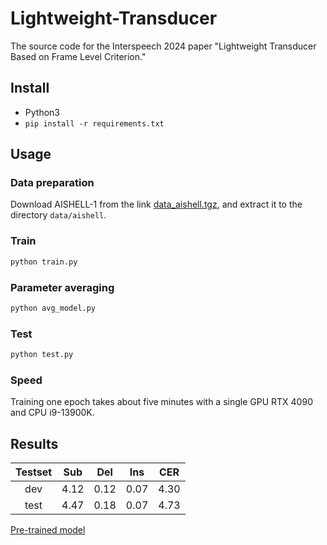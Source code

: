 # Lightweight-Transducer
The source code for the Interspeech 2024 paper "Lightweight Transducer Based on Frame Level Criterion."

## Install
- Python3
- `pip install -r requirements.txt`

## Usage
### Data preparation
Download AISHELL-1 from the link [data_aishell.tgz](https://www.openslr.org/resources/33/data_aishell.tgz), and extract it to the directory `data/aishell`.

### Train
```bash
python train.py
```

### Parameter averaging
```bash
python avg_model.py
```

### Test
```bash
python test.py
```

### Speed
Training one epoch takes about five minutes with a single GPU RTX 4090 and CPU i9-13900K.

## Results
| Testset |   Sub  |  Del  | Ins  |  CER |
| :---: |:----: |:----: |:----: | :----: |
| dev | 4.12  |  0.12  |  0.07  | 4.30 |
| test | 4.47  |  0.18  |  0.07  | 4.73 |

[Pre-trained model](https://drive.google.com/file/d/1yvlIXrgV5GeWGWGsP_FkWMbQezm8x_Cg/view?usp=sharing)
